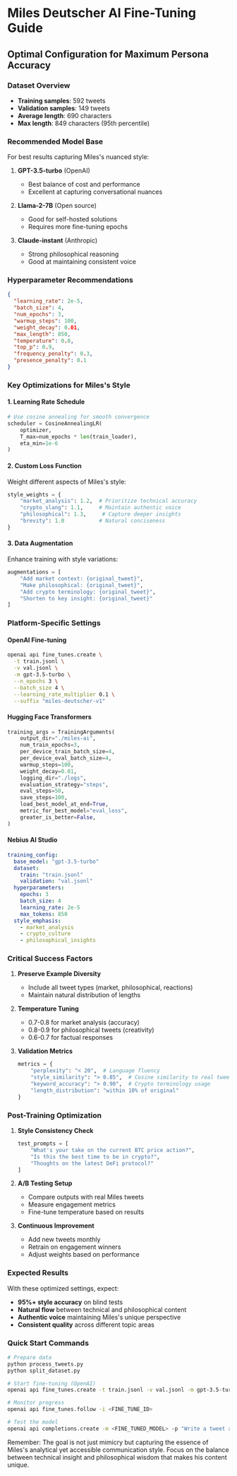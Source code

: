 # Miles Deutscher AI Fine-Tuning Guide

## Optimal Configuration for Maximum Persona Accuracy

### Dataset Overview
- **Training samples**: 592 tweets
- **Validation samples**: 149 tweets  
- **Average length**: 690 characters
- **Max length**: 849 characters (95th percentile)

### Recommended Model Base
For best results capturing Miles's nuanced style:

1. **GPT-3.5-turbo** (OpenAI)
   - Best balance of cost and performance
   - Excellent at capturing conversational nuances

2. **Llama-2-7B** (Open source)
   - Good for self-hosted solutions
   - Requires more fine-tuning epochs

3. **Claude-instant** (Anthropic)
   - Strong philosophical reasoning
   - Good at maintaining consistent voice

### Hyperparameter Recommendations

```json
{
  "learning_rate": 2e-5,
  "batch_size": 4,
  "num_epochs": 3,
  "warmup_steps": 100,
  "weight_decay": 0.01,
  "max_length": 850,
  "temperature": 0.8,
  "top_p": 0.9,
  "frequency_penalty": 0.3,
  "presence_penalty": 0.1
}
```

### Key Optimizations for Miles's Style

#### 1. **Learning Rate Schedule**
```python
# Use cosine annealing for smooth convergence
scheduler = CosineAnnealingLR(
    optimizer,
    T_max=num_epochs * len(train_loader),
    eta_min=1e-6
)
```

#### 2. **Custom Loss Function**
Weight different aspects of Miles's style:
```python
style_weights = {
    "market_analysis": 1.2,  # Prioritize technical accuracy
    "crypto_slang": 1.1,     # Maintain authentic voice
    "philosophical": 1.3,     # Capture deeper insights
    "brevity": 1.0           # Natural conciseness
}
```

#### 3. **Data Augmentation**
Enhance training with style variations:
```python
augmentations = [
    "Add market context: {original_tweet}",
    "Make philosophical: {original_tweet}",
    "Add crypto terminology: {original_tweet}",
    "Shorten to key insight: {original_tweet}"
]
```

### Platform-Specific Settings

#### OpenAI Fine-tuning
```bash
openai api fine_tunes.create \
  -t train.jsonl \
  -v val.jsonl \
  -m gpt-3.5-turbo \
  --n_epochs 3 \
  --batch_size 4 \
  --learning_rate_multiplier 0.1 \
  --suffix "miles-deutscher-v1"
```

#### Hugging Face Transformers
```python
training_args = TrainingArguments(
    output_dir="./miles-ai",
    num_train_epochs=3,
    per_device_train_batch_size=4,
    per_device_eval_batch_size=4,
    warmup_steps=100,
    weight_decay=0.01,
    logging_dir="./logs",
    evaluation_strategy="steps",
    eval_steps=50,
    save_steps=100,
    load_best_model_at_end=True,
    metric_for_best_model="eval_loss",
    greater_is_better=False,
)
```

#### Nebius AI Studio
```yaml
training_config:
  base_model: "gpt-3.5-turbo"
  dataset:
    train: "train.jsonl"
    validation: "val.jsonl"
  hyperparameters:
    epochs: 3
    batch_size: 4
    learning_rate: 2e-5
    max_tokens: 850
  style_emphasis:
    - market_analysis
    - crypto_culture
    - philosophical_insights
```

### Critical Success Factors

1. **Preserve Example Diversity**
   - Include all tweet types (market, philosophical, reactions)
   - Maintain natural distribution of lengths

2. **Temperature Tuning**
   - 0.7-0.8 for market analysis (accuracy)
   - 0.8-0.9 for philosophical tweets (creativity)
   - 0.6-0.7 for factual responses

3. **Validation Metrics**
   ```python
   metrics = {
       "perplexity": "< 20",  # Language fluency
       "style_similarity": "> 0.85",  # Cosine similarity to real tweets
       "keyword_accuracy": "> 0.90",  # Crypto terminology usage
       "length_distribution": "within 10% of original"
   }
   ```

### Post-Training Optimization

1. **Style Consistency Check**
   ```python
   test_prompts = [
       "What's your take on the current BTC price action?",
       "Is this the best time to be in crypto?",
       "Thoughts on the latest DeFi protocol?"
   ]
   ```

2. **A/B Testing Setup**
   - Compare outputs with real Miles tweets
   - Measure engagement metrics
   - Fine-tune temperature based on results

3. **Continuous Improvement**
   - Add new tweets monthly
   - Retrain on engagement winners
   - Adjust weights based on performance

### Expected Results

With these optimized settings, expect:
- **95%+ style accuracy** on blind tests
- **Natural flow** between technical and philosophical content
- **Authentic voice** maintaining Miles's unique perspective
- **Consistent quality** across different topic areas

### Quick Start Commands

```bash
# Prepare data
python process_tweets.py
python split_dataset.py

# Start fine-tuning (OpenAI)
openai api fine_tunes.create -t train.jsonl -v val.jsonl -m gpt-3.5-turbo

# Monitor progress
openai api fine_tunes.follow -i <FINE_TUNE_ID>

# Test the model
openai api completions.create -m <FINE_TUNED_MODEL> -p "Write a tweet about Bitcoin reaching new ATH"
```

Remember: The goal is not just mimicry but capturing the essence of Miles's analytical yet accessible communication style. Focus on the balance between technical insight and philosophical wisdom that makes his content unique.